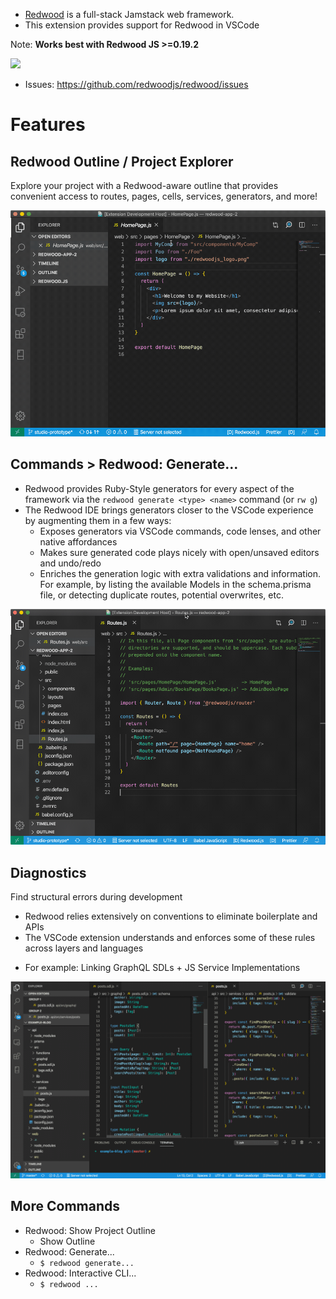 - [Redwood](https://redwoodjs.com/) is a full-stack Jamstack web framework.
- This extension provides support for Redwood in VSCode

Note: **Works best with Redwood JS >=0.19.2**

![](assets/vsc_assets.sketch.x/slices/readme__redwoodjs_banner.png)

- Issues: https://github.com/redwoodjs/redwood/issues

# Features

## Redwood Outline / Project Explorer

Explore your project with a Redwood-aware outline that provides convenient access to routes, pages, cells, services, generators, and more!

![](assets/gifs/project_outline.gif)

## Commands > Redwood: Generate...

- Redwood provides Ruby-Style generators for every aspect of the framework via the `redwood generate <type> <name>` command (or `rw g`)
- The Redwood IDE brings generators closer to the VSCode experience by augmenting them in a few ways:
  - Exposes generators via VSCode commands, code lenses, and other native affordances
  - Makes sure generated code plays nicely with open/unsaved editors and undo/redo
  - Enriches the generation logic with extra validations and information. For example, by listing the available Models in the schema.prisma file, or detecting duplicate routes, potential overwrites, etc.

![](assets/gifs/generate_page.gif)

## Diagnostics

Find structural errors during development

- Redwood relies extensively on conventions to eliminate boilerplate and APIs
- The VSCode extension understands and enforces some of these rules across layers and languages

* For example: Linking GraphQL SDLs + JS Service Implementations

![](assets/gifs/graphql_implementation.gif)

## More Commands

- Redwood: Show Project Outline
  - Show Outline
- Redwood: Generate...
  - `$ redwood generate...`
- Redwood: Interactive CLI...
  - `$ redwood ...`
